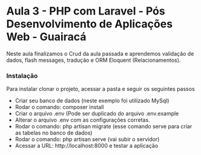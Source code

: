<h1>Aula 3 - PHP com Laravel - Pós Desenvolvimento de Aplicações Web - Guairacá</h1>

<p>Neste aula finalizamos o Crud da aula passada e aprendemos validação de dados, flash messages, tradução e ORM Eloquent (Relacionamentos).</p>

<h3>Instalação</h3>

Para instalar clonar o projeto, acessar a pasta e seguir os seguintes passos
<ul>
  <li>Criar seu banco de dados (neste exemplo foi utilizado MySql)</li>
  <li>Rodar o comando: composer install</li>
  <li>Criar o arquivo .env (Pode ser duplicado do arquivo .env.example</li>
  <li>Alterar o arquivo .env com as configurações corretas.</li>
  <li>Rodar o comando: php artisan migrate (esse comando serve para criar as tabelas no banco de dados)</li>
  <li>Rodar o comando: php artisan serve (vai subir o servidor)</li>
  <li>Acessar a URL: http://localhost:8000 e testar a aplicação</li>
</ul>
